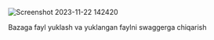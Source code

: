 ![Screenshot 2023-11-22 142420](https://github.com/Berdikulov-571/ApiFiles/assets/125897994/64325950-44e7-4257-9eef-3c2c2bb55516)


Bazaga fayl yuklash va yuklangan faylni swaggerga chiqarish
